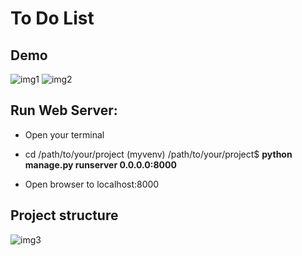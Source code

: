 # To Do List

## Demo

  ![img1]()
  ![img2]()
  

## Run Web Server:
  * Open your terminal
  
  * cd /path/to/your/project
  (myvenv) /path/to/your/project$ **python manage.py runserver 0.0.0.0:8000**
   
  * Open browser to localhost:8000


## Project structure

  ![img3]()
  
